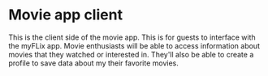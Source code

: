 # Movie app client

 This is the client side of the movie app. This is for guests to interface with the myFLix app. Movie enthusiasts will be able to access information about movies that they watched or interested in. They'll also be able to create a profile to save data about my their favorite movies.
